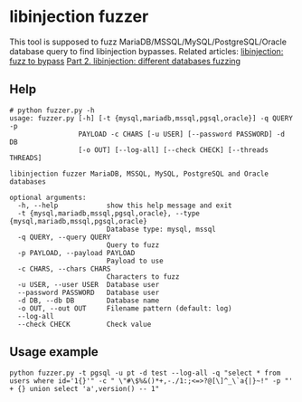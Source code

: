 #  libinjection fuzzer
This tool is supposed to fuzz MariaDB/MSSQL/MySQL/PostgreSQL/Oracle database query to find libinjection bypasses.
Related articles:
[libinjection: fuzz to bypass](https://waf.ninja/libinjection-fuzz-to-bypass/)
[Part 2. libinjection: different databases fuzzing](https://waf.ninja/libinjection-different-databases-fuzzing/)

## Help
```
# python fuzzer.py -h
usage: fuzzer.py [-h] [-t {mysql,mariadb,mssql,pgsql,oracle}] -q QUERY -p
                 PAYLOAD -c CHARS [-u USER] [--password PASSWORD] -d DB
                 [-o OUT] [--log-all] [--check CHECK] [--threads THREADS]

libinjection fuzzer MariaDB, MSSQL, MySQL, PostgreSQL and Oracle databases

optional arguments:
  -h, --help            show this help message and exit
  -t {mysql,mariadb,mssql,pgsql,oracle}, --type {mysql,mariadb,mssql,pgsql,oracle}
                        Database type: mysql, mssql
  -q QUERY, --query QUERY
                        Query to fuzz
  -p PAYLOAD, --payload PAYLOAD
                        Payload to use
  -c CHARS, --chars CHARS
                        Characters to fuzz
  -u USER, --user USER  Database user
  --password PASSWORD   Database user
  -d DB, --db DB        Database name
  -o OUT, --out OUT     Filename pattern (default: log)
  --log-all
  --check CHECK         Check value
```

## Usage example
```
python fuzzer.py -t pgsql -u pt -d test --log-all -q "select * from users where id='1{}'" -c " \"#\$%&()*+,-./1:;<=>?@[\]^_\`a{|}~!" -p "' + {} union select 'a',version() -- 1"
```
